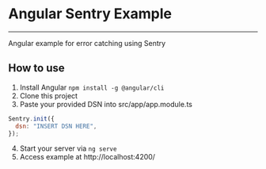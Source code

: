 # Angular Sentry Example
---
Angular example for error catching using Sentry

## How to use
1. Install Angular ```npm install -g @angular/cli```
2. Clone this project
3. Paste your provided DSN into src/app/app.module.ts
```javascript
Sentry.init({
  dsn: "INSERT DSN HERE",
});
```
4. Start your server via ```ng serve```
5. Access example at http://localhost:4200/
